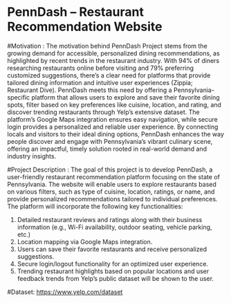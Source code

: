 ﻿# PennDash – Restaurant Recommendation Website

#Motivation :
The motivation behind PennDash Project stems from the growing demand for accessible, personalized dining recommendations, as highlighted by recent trends in the restaurant industry. With 94% of diners researching restaurants online before visiting and 79% preferring customized suggestions, there’s a clear need for platforms that provide tailored dining information and intuitive user experiences (Zippia; Restaurant Dive). PennDash meets this need by offering a Pennsylvania-specific platform that allows users to explore and save their favorite dining spots, filter based on key preferences like cuisine, location, and rating, and discover trending restaurants through Yelp’s extensive dataset. The platform’s Google Maps integration ensures easy navigation, while secure login provides a personalized and reliable user experience. By connecting locals and visitors to their ideal dining options, PennDash enhances the way people discover and engage with Pennsylvania’s vibrant culinary scene, offering an impactful, timely solution rooted in real-world demand and industry insights.

#Project Description :
The goal of this project is to develop PennDash, a user-friendly restaurant recommendation platform focusing on the state of Pennsylvania. The website will enable users to explore restaurants based on various filters, such as type of cuisine, location, ratings, or name, and provide personalized recommendations tailored to individual preferences.
The platform will incorporate the following key functionalities:
1. Detailed restaurant reviews and ratings along with their business information (e.g., Wi-Fi availability, outdoor seating, vehicle parking, etc.)
2. Location mapping via Google Maps integration.
3. Users can save their favorite restaurants and receive personalized suggestions.
4. Secure login/logout functionality for an optimized user experience.
5. Trending restaurant highlights based on popular locations and user feedback trends from Yelp’s public dataset will be shown to the user.

#Dataset: 
https://www.yelp.com/dataset
